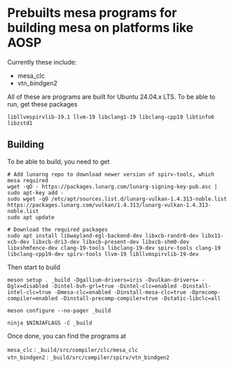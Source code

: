 # Prebuilts mesa programs for building mesa on platforms like AOSP

Currently these include:
- mesa_clc
- vtn_bindgen2

All of these are programs are built for Ubuntu 24.04.x LTS. To be able to run, get these packages

```
libllvmspirvlib-19.1 llvm-19 libclang1-19 libclang-cpp19 libtinfo6 libzstd1
```

## Building

To be able to build, you need to get

```
# Add lunarng repo to download newer version of spirv-tools, which mesa required
wget -qO - https://packages.lunarg.com/lunarg-signing-key-pub.asc | sudo apt-key add -
sudo wget -qO /etc/apt/sources.list.d/lunarg-vulkan-1.4.313-noble.list https://packages.lunarg.com/vulkan/1.4.313/lunarg-vulkan-1.4.313-noble.list
sudo apt update

# Download the required packages
sudo apt install libwayland-egl-backend-dev libxcb-randr0-dev libx11-xcb-dev libxcb-dri3-dev libxcb-present-dev libxcb-shm0-dev libxshmfence-dev clang-19-tools libclang-19-dev spirv-tools clang-19 libclang-cpp19-dev spirv-tools llvm-19 libllvmspirvlib-19-dev
```

Then start to build

```
meson setup . _build -Dgallium-drivers=iris -Dvulkan-drivers= -Dglx=disabled -Dintel-bvh-grl=true -Dintel-clc=enabled -Dinstall-intel-clc=true -Dmesa-clc=enabled -Dinstall-mesa-clc=true -Dprecomp-compiler=enabled -Dinstall-precomp-compiler=true -Dstatic-libclc=all

meson configure --no-pager _build

ninja $NINJAFLAGS -C _build
```

Once done, you can find the programs at

`mesa_clc` : `_build/src/compiler/clc/mesa_clc` <br>
`vtn_bindgen2` : `_build/src/compiler/spirv/vtn_bindgen2`
